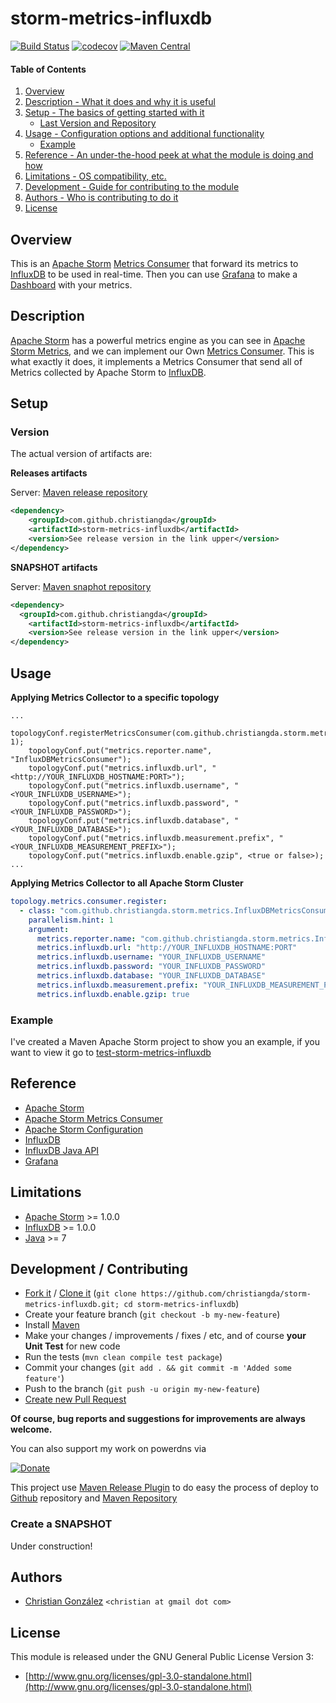 # storm-metrics-influxdb 

[![Build Status](https://travis-ci.org/christiangda/storm-metrics-influxdb.svg?branch=master)](https://travis-ci.org/christiangda/)
[![codecov](https://codecov.io/gh/christiangda/storm-metrics-influxdb/branch/master/graph/badge.svg)](https://codecov.io/gh/christiangda/storm-metrics-influxdb)
[![Maven Central](https://maven-badges.herokuapp.com/maven-central/com.github.christiangda/storm-metrics-influxdb/badge.svg?style=flat)](http://search.maven.org/#search%7Cga%7C1%7Ca%3A%22storm-metrics-influxdb%22)

#### Table of Contents
1. [Overview](#overview)
2. [Description - What it does and why it is useful](#description)
3. [Setup - The basics of getting started with it](#setup)
    * [Last Version and Repository](#version)
4. [Usage - Configuration options and additional functionality](#usage)
    * [Example](#example)
5. [Reference - An under-the-hood peek at what the module is doing and how](#reference)
5. [Limitations - OS compatibility, etc.](#limitations)
6. [Development - Guide for contributing to the module](#development)
7. [Authors - Who is contributing to do it](#authors)
8. [License](#license)

## Overview

This is an [Apache Storm](http://storm.apache.org/) [Metrics Consumer](http://storm.apache.org/releases/1.0.3/Metrics.html)
that forward its metrics to [InfluxDB](https://docs.influxdata.com/influxdb/v1.2/) to be used in real-time.  Then you can use
[Grafana](http://grafana.org/) to make a [Dashboard](http://grafana.org/features/) with your metrics.

## Description

[Apache Storm](http://storm.apache.org/) has a powerful metrics engine as you can see in [Apache Storm Metrics](http://storm.apache.org/releases/1.0.3/Metrics.html),
and we can implement our Own [Metrics Consumer](http://storm.apache.org/releases/1.0.3/Metrics.html).
This is what exactly it does, it implements a Metrics Consumer that send all of Metrics collected
by Apache Storm to [InfluxDB](https://docs.influxdata.com/influxdb/v1.2/).

## Setup

### Version

The actual version of artifacts are:

**Releases artifacts**

Server: [Maven release repository](https://oss.sonatype.org/content/groups/staging)

```xml
<dependency>
    <groupId>com.github.christiangda</groupId>
    <artifactId>storm-metrics-influxdb</artifactId>
    <version>See release version in the link upper</version>
</dependency>
```

**SNAPSHOT artifacts**

Server: [Maven snaphot repository](https://oss.sonatype.org/content/groups/public)

```xml
<dependency>
  <groupId>com.github.christiangda</groupId>
    <artifactId>storm-metrics-influxdb</artifactId>
    <version>See release version in the link upper</version>
</dependency>
```

## Usage

**Applying Metrics Collector to a specific topology**

```
...
    topologyConf.registerMetricsConsumer(com.github.christiangda.storm.metrics.InfluxDBMetricsConsumer.class, 1);
    topologyConf.put("metrics.reporter.name", "InfluxDBMetricsConsumer");
    topologyConf.put("metrics.influxdb.url", "<http://YOUR_INFLUXDB_HOSTNAME:PORT>");
    topologyConf.put("metrics.influxdb.username", "<YOUR_INFLUXDB_USERNAME>");
    topologyConf.put("metrics.influxdb.password", "<YOUR_INFLUXDB_PASSWORD>");
    topologyConf.put("metrics.influxdb.database", "<YOUR_INFLUXDB_DATABASE>");
    topologyConf.put("metrics.influxdb.measurement.prefix", "<YOUR_INFLUXDB_MEASUREMENT_PREFIX>");
    topologyConf.put("metrics.influxdb.enable.gzip", <true or false>);
...
```

**Applying Metrics Collector to all Apache Storm Cluster**

```yaml
topology.metrics.consumer.register:
  - class: "com.github.christiangda.storm.metrics.InfluxDBMetricsConsumer"
    parallelism.hint: 1
    argument:
      metrics.reporter.name: "com.github.christiangda.storm.metrics.InfluxDBMetricsConsumer"
      metrics.influxdb.url: "http://YOUR_INFLUXDB_HOSTNAME:PORT"
      metrics.influxdb.username: "YOUR_INFLUXDB_USERNAME"
      metrics.influxdb.password: "YOUR_INFLUXDB_PASSWORD"
      metrics.influxdb.database: "YOUR_INFLUXDB_DATABASE"
      metrics.influxdb.measurement.prefix: "YOUR_INFLUXDB_MEASUREMENT_PREFIX"
      metrics.influxdb.enable.gzip: true
```

### Example

I've created a Maven Apache Storm project to show you an example, if you want to view it
go to [test-storm-metrics-influxdb](https://github.com/christiangda/test-storm-metrics-influxdb)

## Reference

* [Apache Storm](http://storm.apache.org/)
* [Apache Storm Metrics Consumer](http://storm.apache.org/releases/1.0.3/Metrics.html)
* [Apache Storm Configuration](http://storm.apache.org/releases/1.0.3/Configuration.html)
* [InfluxDB](https://docs.influxdata.com/influxdb/v1.2/)
* [InfluxDB Java API](https://github.com/influxdata/influxdb-java)
* [Grafana](http://grafana.org/)

## Limitations

* [Apache Storm](http://storm.apache.org/) >= 1.0.0
* [InfluxDB](https://docs.influxdata.com/influxdb/v1.2/) >= 1.0.0
* [Java](https://www.java.com/es/download/help/index_installing.xml?j=7) >= 7

## Development / Contributing

* [Fork it](https://github.com/christiangda/storm-metrics-influxdb#fork-destination-box) / [Clone it](https://github.com/christiangda/storm-metrics-influxdb.git) (`git clone https://github.com/christiangda/storm-metrics-influxdb.git; cd storm-metrics-influxdb`)
* Create your feature branch (`git checkout -b my-new-feature`)
* Install [Maven](https://maven.apache.org/install.html)
* Make your changes / improvements / fixes / etc, and of course **your Unit Test** for new code
* Run the tests (`mvn clean compile test package`)
* Commit your changes (`git add . && git commit -m 'Added some feature'`)
* Push to the branch (`git push -u origin my-new-feature`)
* [Create new Pull Request](https://github.com/christiangda/storm-metrics-influxdb/pull/new/master)

**Of course, bug reports and suggestions for improvements are always welcome.**

You can also support my work on powerdns via

[![Donate](https://img.shields.io/badge/Donate-PayPal-green.svg)](https://paypal.me/christiangda)

This project use [Maven Release Plugin](http://maven.apache.org/maven-release/maven-release-plugin/) to do easy the process
of deploy to [Github](https://github.com/christiangda/storm-metrics-influxdb) repository and [Maven Repository](https://oss.sonatype.org/content/groups/staging)

### Create a SNAPSHOT

Under construction!

## Authors

* [Christian González](https://github.com/christiangda) `<christian at gmail dot com>`

## License

This module is released under the GNU General Public License Version 3:

* [http://www.gnu.org/licenses/gpl-3.0-standalone.html](http://www.gnu.org/licenses/gpl-3.0-standalone.html)
